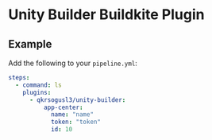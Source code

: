 # Unity Builder Buildkite Plugin

## Example

Add the following to your `pipeline.yml`:

```yml
steps:
  - command: ls
    plugins:
      - qkrsogusl3/unity-builder:
          app-center:
            name: "name"
            token: "token"
            id: 10
```

